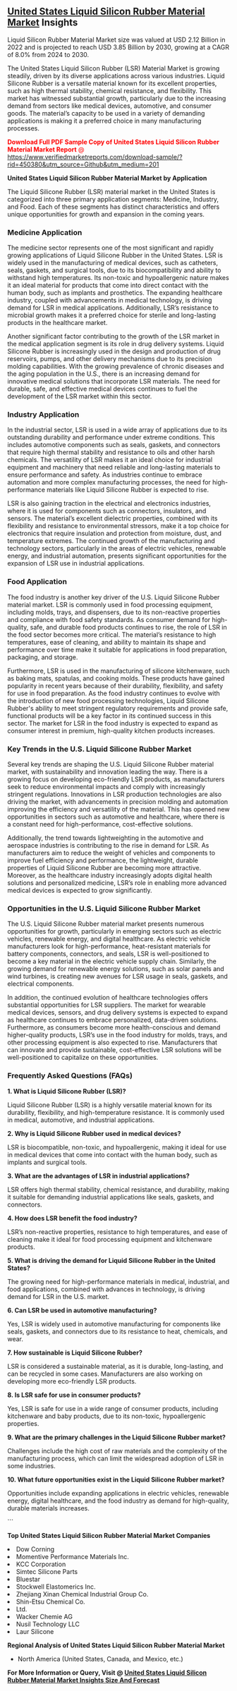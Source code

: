 <h2><a href="https://www.verifiedmarketreports.com/download-sample/?rid=450380&amp;utm_source=Github&amp;utm_medium=201" target="_blank">United States Liquid Silicon Rubber Material Market</a> Insights</h2><p>Liquid Silicon Rubber Material Market size was valued at USD 2.12 Billion in 2022 and is projected to reach USD 3.85 Billion by 2030, growing at a CAGR of 8.0% from 2024 to 2030.</p><p><p>The United States Liquid Silicon Rubber (LSR) Material Market is growing steadily, driven by its diverse applications across various industries. Liquid Silicone Rubber is a versatile material known for its excellent properties, such as high thermal stability, chemical resistance, and flexibility. This market has witnessed substantial growth, particularly due to the increasing demand from sectors like medical devices, automotive, and consumer goods. The material’s capacity to be used in a variety of demanding applications is making it a preferred choice in many manufacturing processes. </p><p><p><span class=""><span style="color: #ff0000;"><strong>Download Full PDF Sample Copy of United States Liquid Silicon Rubber Material Market Report</strong> @ </span><a href="https://www.verifiedmarketreports.com/download-sample/?rid=450380&amp;utm_source=Github&amp;utm_medium=201" target="_blank">https://www.verifiedmarketreports.com/download-sample/?rid=450380&amp;utm_source=Github&amp;utm_medium=201</a></span></p></p><p><strong>United States Liquid Silicon Rubber Material Market by Application</strong></p><p>The Liquid Silicone Rubber (LSR) material market in the United States is categorized into three primary application segments: Medicine, Industry, and Food. Each of these segments has distinct characteristics and offers unique opportunities for growth and expansion in the coming years.</p><h3>Medicine Application</h3><p>The medicine sector represents one of the most significant and rapidly growing applications of Liquid Silicone Rubber in the United States. LSR is widely used in the manufacturing of medical devices, such as catheters, seals, gaskets, and surgical tools, due to its biocompatibility and ability to withstand high temperatures. Its non-toxic and hypoallergenic nature makes it an ideal material for products that come into direct contact with the human body, such as implants and prosthetics. The expanding healthcare industry, coupled with advancements in medical technology, is driving demand for LSR in medical applications. Additionally, LSR’s resistance to microbial growth makes it a preferred choice for sterile and long-lasting products in the healthcare market.</p><p>Another significant factor contributing to the growth of the LSR market in the medical application segment is its role in drug delivery systems. Liquid Silicone Rubber is increasingly used in the design and production of drug reservoirs, pumps, and other delivery mechanisms due to its precision molding capabilities. With the growing prevalence of chronic diseases and the aging population in the U.S., there is an increasing demand for innovative medical solutions that incorporate LSR materials. The need for durable, safe, and effective medical devices continues to fuel the development of the LSR market within this sector.</p><h3>Industry Application</h3><p>In the industrial sector, LSR is used in a wide array of applications due to its outstanding durability and performance under extreme conditions. This includes automotive components such as seals, gaskets, and connectors that require high thermal stability and resistance to oils and other harsh chemicals. The versatility of LSR makes it an ideal choice for industrial equipment and machinery that need reliable and long-lasting materials to ensure performance and safety. As industries continue to embrace automation and more complex manufacturing processes, the need for high-performance materials like Liquid Silicone Rubber is expected to rise.</p><p>LSR is also gaining traction in the electrical and electronics industries, where it is used for components such as connectors, insulators, and sensors. The material’s excellent dielectric properties, combined with its flexibility and resistance to environmental stressors, make it a top choice for electronics that require insulation and protection from moisture, dust, and temperature extremes. The continued growth of the manufacturing and technology sectors, particularly in the areas of electric vehicles, renewable energy, and industrial automation, presents significant opportunities for the expansion of LSR use in industrial applications.</p><h3>Food Application</h3><p>The food industry is another key driver of the U.S. Liquid Silicone Rubber material market. LSR is commonly used in food processing equipment, including molds, trays, and dispensers, due to its non-reactive properties and compliance with food safety standards. As consumer demand for high-quality, safe, and durable food products continues to rise, the role of LSR in the food sector becomes more critical. The material’s resistance to high temperatures, ease of cleaning, and ability to maintain its shape and performance over time make it suitable for applications in food preparation, packaging, and storage.</p><p>Furthermore, LSR is used in the manufacturing of silicone kitchenware, such as baking mats, spatulas, and cooking molds. These products have gained popularity in recent years because of their durability, flexibility, and safety for use in food preparation. As the food industry continues to evolve with the introduction of new food processing technologies, Liquid Silicone Rubber's ability to meet stringent regulatory requirements and provide safe, functional products will be a key factor in its continued success in this sector. The market for LSR in the food industry is expected to expand as consumer interest in premium, high-quality kitchen products increases.</p><h3>Key Trends in the U.S. Liquid Silicone Rubber Market</h3><p>Several key trends are shaping the U.S. Liquid Silicone Rubber material market, with sustainability and innovation leading the way. There is a growing focus on developing eco-friendly LSR products, as manufacturers seek to reduce environmental impacts and comply with increasingly stringent regulations. Innovations in LSR production technologies are also driving the market, with advancements in precision molding and automation improving the efficiency and versatility of the material. This has opened new opportunities in sectors such as automotive and healthcare, where there is a constant need for high-performance, cost-effective solutions.</p><p>Additionally, the trend towards lightweighting in the automotive and aerospace industries is contributing to the rise in demand for LSR. As manufacturers aim to reduce the weight of vehicles and components to improve fuel efficiency and performance, the lightweight, durable properties of Liquid Silicone Rubber are becoming more attractive. Moreover, as the healthcare industry increasingly adopts digital health solutions and personalized medicine, LSR’s role in enabling more advanced medical devices is expected to grow significantly.</p><h3>Opportunities in the U.S. Liquid Silicone Rubber Market</h3><p>The U.S. Liquid Silicone Rubber material market presents numerous opportunities for growth, particularly in emerging sectors such as electric vehicles, renewable energy, and digital healthcare. As electric vehicle manufacturers look for high-performance, heat-resistant materials for battery components, connectors, and seals, LSR is well-positioned to become a key material in the electric vehicle supply chain. Similarly, the growing demand for renewable energy solutions, such as solar panels and wind turbines, is creating new avenues for LSR usage in seals, gaskets, and electrical components.</p><p>In addition, the continued evolution of healthcare technologies offers substantial opportunities for LSR suppliers. The market for wearable medical devices, sensors, and drug delivery systems is expected to expand as healthcare continues to embrace personalized, data-driven solutions. Furthermore, as consumers become more health-conscious and demand higher-quality products, LSR’s use in the food industry for molds, trays, and other processing equipment is also expected to rise. Manufacturers that can innovate and provide sustainable, cost-effective LSR solutions will be well-positioned to capitalize on these opportunities.</p><h3>Frequently Asked Questions (FAQs)</h3><p><strong>1. What is Liquid Silicone Rubber (LSR)?</strong></p><p>Liquid Silicone Rubber (LSR) is a highly versatile material known for its durability, flexibility, and high-temperature resistance. It is commonly used in medical, automotive, and industrial applications.</p><p><strong>2. Why is Liquid Silicone Rubber used in medical devices?</strong></p><p>LSR is biocompatible, non-toxic, and hypoallergenic, making it ideal for use in medical devices that come into contact with the human body, such as implants and surgical tools.</p><p><strong>3. What are the advantages of LSR in industrial applications?</strong></p><p>LSR offers high thermal stability, chemical resistance, and durability, making it suitable for demanding industrial applications like seals, gaskets, and connectors.</p><p><strong>4. How does LSR benefit the food industry?</strong></p><p>LSR’s non-reactive properties, resistance to high temperatures, and ease of cleaning make it ideal for food processing equipment and kitchenware products.</p><p><strong>5. What is driving the demand for Liquid Silicone Rubber in the United States?</strong></p><p>The growing need for high-performance materials in medical, industrial, and food applications, combined with advances in technology, is driving demand for LSR in the U.S. market.</p><p><strong>6. Can LSR be used in automotive manufacturing?</strong></p><p>Yes, LSR is widely used in automotive manufacturing for components like seals, gaskets, and connectors due to its resistance to heat, chemicals, and wear.</p><p><strong>7. How sustainable is Liquid Silicone Rubber?</strong></p><p>LSR is considered a sustainable material, as it is durable, long-lasting, and can be recycled in some cases. Manufacturers are also working on developing more eco-friendly LSR products.</p><p><strong>8. Is LSR safe for use in consumer products?</strong></p><p>Yes, LSR is safe for use in a wide range of consumer products, including kitchenware and baby products, due to its non-toxic, hypoallergenic properties.</p><p><strong>9. What are the primary challenges in the Liquid Silicone Rubber market?</strong></p><p>Challenges include the high cost of raw materials and the complexity of the manufacturing process, which can limit the widespread adoption of LSR in some industries.</p><p><strong>10. What future opportunities exist in the Liquid Silicone Rubber market?</strong></p><p>Opportunities include expanding applications in electric vehicles, renewable energy, digital healthcare, and the food industry as demand for high-quality, durable materials increases.</p>```</p><p><strong>Top United States Liquid Silicon Rubber Material Market Companies</strong></p><div data-test-id=""><p><li>Dow Corning</li><li> Momentive Performance Materials Inc.</li><li> KCC Corporation</li><li> Simtec Silicone Parts</li><li> Bluestar</li><li> Stockwell Elastomerics Inc.</li><li> Zhejiang Xinan Chemical Industrial Group Co.</li><li> Shin-Etsu Chemical Co.</li><li> Ltd.</li><li> Wacker Chemie AG</li><li> Nusil Technology LLC</li><li> Laur Silicone</li></p><div><strong>Regional Analysis of&nbsp;United States Liquid Silicon Rubber Material Market</strong></div><ul><li dir="ltr"><p dir="ltr">North America&nbsp;(United States, Canada, and Mexico, etc.)</p></li></ul><p><strong>For More Information or Query, Visit @&nbsp;</strong><strong><a href="https://www.verifiedmarketreports.com/product/liquid-silicon-rubber-material-market/?utm_source=Github&amp;utm_medium=201" target="_blank">United States Liquid Silicon Rubber Material Market Insights Size And Forecast</a></strong></p></div>
